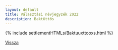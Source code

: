 ```yaml
---
layout: default
title: Választási névjegyzék 2022
description: Baktüttös
---
```


{% include settlementHTMLs/Baktuuxttooxs.html %}

[Vissza](./)